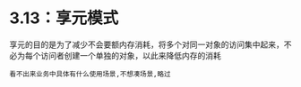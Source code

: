 # 3.13：享元模式

享元的目的是为了减少不会要额内存消耗，将多个对同一对象的访问集中起来，不必为每个访问者创建一个单独的对象，以此来降低内存的消耗





```
看不出来业务中具体有什么使用场景,不想凑场景,略过
```

